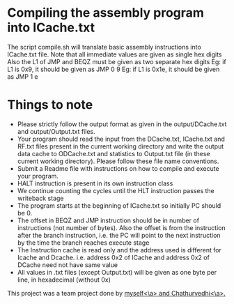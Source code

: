 # Compiling the assembly program into ICache.txt

The script compile.sh will translate basic assembly instructions into ICache.txt file.
Note that all immediate values are given as single hex digits
Also the L1 of JMP and BEQZ must be given as two separate hex digits
Eg: if L1 is 0x9, it should be given as JMP 0 9
Eg: if L1 is 0x1e, it should be given as JMP 1 e

# Things to note
- Please strictly follow the output format as given in the output/DCache.txt and output/Output.txt files.
- Your program should read the input from the DCache.txt, ICache.txt and RF.txt files present in the current working directory and write the output data cache to ODCache.txt and statistics to Output.txt file (in these current working directory).
  Please follow these file name conventions.
- Submit a Readme file with instructions on how to compile and execute your program.
- HALT instruction is present in its own instruction class
- We continue counting the cycles until the HLT instruction passes the writeback stage
- The program starts at the beginning of ICache.txt so initially PC should be 0.
- The offset in BEQZ and JMP instruction should be in number of instructions (not number of bytes).
  Also the offset is from the instruction after the branch instruction, i.e. the 
  PC will point to the next instruction by the time the branch reaches execute stage
- The Instruction cache is read only and the address used is different for Icache and Dcache.
  i.e. address 0x2 of ICache and address 0x2 of DCache need not have same value
- All values in .txt files (except Output.txt) will be given as one byte per line, in hexadecimal (without 0x)

This project was a team project done by <a href="https://github.com/rizan21">myself<\a> and <a href="">Chathurvedhi<\a>.